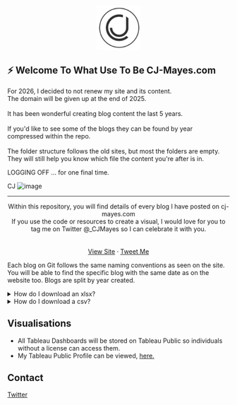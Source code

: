 <!-- PROJECT LOGO -->
<br />

  <div align="center">
    <a href="https://github.com/CJ-Mayes/Website-Tutorials/blob/main/Tools/CJ-Design-Dark.png">
      <img src="https://github.com/CJ-Mayes/Website-Tutorials/blob/main/Tools/CJ-Design-Dark.png" alt="Logo" width="100" height="100">
</a>
</div>

## ⚡ Welcome To What Use To Be CJ-Mayes.com

For 2026, I decided to not renew my site and its content.
</br>The domain will be given up at the end of 2025. </br>
</br>It has been wonderful creating blog content the last 5 years.</br>
</br>If you'd like to see some of the blogs they can be found by year compressed within the repo.</br>
</br>The folder structure follows the old sites, but most the folders are empty. They will still help you know which file the content you're after is in.</br>

LOGGING OFF ... for one final time.

CJ
<img width="1805" height="739" alt="image" src="https://github.com/user-attachments/assets/9020c18b-ee58-4cc3-90bc-25dd4d24ba98" />


---------------------------------------------------------------------------------------------------------------

  <p align="center">
    Within this repository, you will find details of every blog I have posted on cj-mayes.com
    <br />
    If you use the code or resources to create a visual, I would love for you to tag me on Twitter @_CJMayes so I can celebrate it with you.
    <br />
    <br />
    <br />
    <a href="https://cj-mayes.com/">View Site</a>
    ·
    <a href="https://twitter.com/_CJMayes">Tweet Me</a>
  </p>
</div>

Each blog on Git follows the same naming conventions as seen on the site. You will be able to find the specific blog with the same date as on the website too.
Blogs are split by year created. 

<!-- HOW TO DOWNLOAD XLSX File -->
<details>
<summary>How do I download an xlsx?</summary>
Click through to a dataset, find the sport you like and click download in the top right of the pane. 
  
If you get stuck please visit [here](https://www.gitkraken.com/learn/git/github-download#how-to-downlaod-a-file-from-github)
  
</details>
<details>
 <summary>How do I download a csv?</summary>
To download a CSV from GitHub simply navigate to your desired repository.
Select the CSV file
Right click the Raw button at the top of the file, select Save Link As and choose the location on your computer where you want to save the file, and select Save, making the extension a csv
  
If you get stuck please visit [here](https://www.gitkraken.com/learn/git/github-download#how-to-download-a-csv-from-github)
</details>

<!-- Visualisation -->
## Visualisations

- All Tableau Dashboards will be stored on Tableau Public so individuals without a license can access them.
- My Tableau Public Profile can be viewed, [here.](https://public.tableau.com/app/profile/cj.mayes)

<!-- CONTACT -->
## Contact
[Twitter](www.twitter.com/@_CJMayes)

